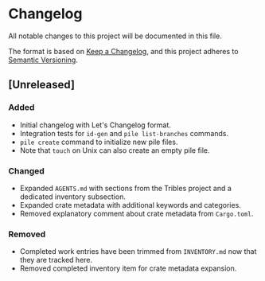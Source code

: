 # Changelog

All notable changes to this project will be documented in this file.

The format is based on [Keep a Changelog](https://keepachangelog.com/en/1.0.0/), and this project adheres to [Semantic Versioning](https://semver.org/spec/v2.0.0.html).

## [Unreleased]
### Added
- Initial changelog with Let's Changelog format.
- Integration tests for `id-gen` and `pile list-branches` commands.
- `pile create` command to initialize new pile files.
- Note that `touch` on Unix can also create an empty pile file.
### Changed
- Expanded `AGENTS.md` with sections from the Tribles project and a dedicated
  inventory subsection.
- Expanded crate metadata with additional keywords and categories.
- Removed explanatory comment about crate metadata from `Cargo.toml`.
### Removed
- Completed work entries have been trimmed from `INVENTORY.md` now that they are
  tracked here.
- Removed completed inventory item for crate metadata expansion.
